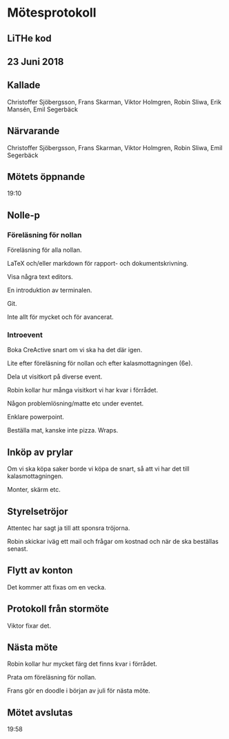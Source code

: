 # Mötesprotokoll

## LiTHe kod

## 23 Juni 2018

## Kallade
Christoffer Sjöbergsson, Frans Skarman, Viktor Holmgren, Robin Sliwa, Erik Mansén, Emil Segerbäck

## Närvarande
Christoffer Sjöbergsson, Frans Skarman, Viktor Holmgren, Robin Sliwa, Emil Segerbäck

## Mötets öppnande
19:10

## Nolle-p

### Föreläsning för nollan
Föreläsning för alla nollan.

LaTeX och/eller markdown för rapport- och dokumentskrivning.

Visa några text editors.

En introduktion av terminalen.

Git.

Inte allt för mycket och för avancerat.

### Introevent
Boka CreActive snart om vi ska ha det där igen.

Lite efter föreläsning för nollan och efter kalasmottagningen (6e).

Dela ut visitkort på diverse event.

Robin kollar hur många visitkort vi har kvar i förrådet.

Någon problemlösning/matte etc under eventet.

Enklare powerpoint.

Beställa mat, kanske inte pizza. Wraps.

## Inköp av prylar
Om vi ska köpa saker borde vi köpa de snart, så att vi har det till kalasmottagningen.

Monter, skärm etc.

## Styrelsetröjor
Attentec har sagt ja till att sponsra tröjorna.

Robin skickar iväg ett mail och frågar om kostnad och när de ska beställas senast.

## Flytt av konton
Det kommer att fixas om en vecka.

## Protokoll från stormöte
Viktor fixar det.

## Nästa möte
Robin kollar hur mycket färg det finns kvar i förrådet.

Prata om föreläsning för nollan.

Frans gör en doodle i början av juli för nästa möte.

## Mötet avslutas
19:58
